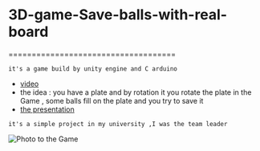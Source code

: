 # 3D-game-Save-balls-with-real-board
====================================
```
it's a game build by unity engine and C arduino
```
* [video](https://www.facebook.com/amranwar945/videos/vb.100001941863724/1374543795953669/?type=2&theater)
* the idea : you have a plate and by rotation it you rotate the plate  in the Game , some balls fill on the plate and you try to save it
* [the presentation](https://prezi.com/sn1cyaqdhsnx/controlling-3d-game-using-a-real-board/?utm_campaign=share&utm_medium=copy&webgl=0)
```
it's a simple project in my university ,I was the team leader
```
![Photo to the Game](https://s3.amazonaws.com/poly-screenshots.angel.co/Project/d5/513446/3d9119d9e4e455648d78d428657069cc-original.JPG )
